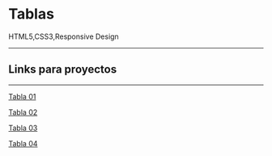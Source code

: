 # Tablas
HTML5,CSS3,Responsive Design


 -----------
 ## Links para proyectos                                          
 -----------
 
 <a href="https://xbernardoalvez66.github.io/Tablas/Tablas/Tabla-01/index.html">Tabla 01 </a> 
 
 <a href="https://xbernardoalvez66.github.io/Tablas/Tablas/Tabla-02/index.html">Tabla 02 </a>
 
  <a href="https://xbernardoalvez66.github.io/Tablas/Tablas/Tabla-03/index.html">Tabla  03  </a>
  
  
 
 <a href="https://xbernardoalvez66.github.io/Tablas/Tablas/Tabla-04/index.html"> Tabla  04 </a>
 
 
 
 
  
